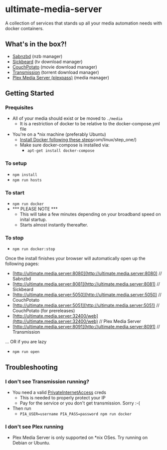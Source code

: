 # ultimate-media-server
A collection of services that stands up all your media automation needs with docker containers.

## What's in the box?!
* [Sabnzbd](http://sabnzbd.org) (nzb manager)
* [Sickbeard](http://sickbeard.com) (tv download manager)
* [CouchPotato](https://couchpota.to) (movie download manager)
* [Transmission](https://transmissionbt.com) (torrent download manager)
* [Plex Media Server (plexpass)](https://plex.tv) (media manager)

## Getting Started

### Prequisites
* All of your media should exist or be moved to `./media`
  * It is a restriction of docker to be relative to the docker-compose.yml file
* You're on a *nix machine (preferably Ubuntu)
  * [Install Docker following these steps](https://docs.docker.com/linux/step_one/)com/linux/step_one/)
  * Make sure docker-compose is installed via:
    * `apt-get install docker-compose`

### To setup
* `npm install`
* `npm run hosts`

### To start
* `npm run docker`
* *** PLEASE NOTE ***
  * This will take a few minutes depending on your broadband speed on inital startup.
  * Starts almost instantly thereafter.

### To stop
* `npm run docker:stop`

Once the install finishes your browser will automatically open up the following pages:

* [http://ultimate.media.server:8080](http://ultimate.media.server:8080) // Sabnzbd
* [http://ultimate.media.server:8081](http://ultimate.media.server:8081) // Sickbeard
* [http://ultimate.media.server:5050](http://ultimate.media.server:5050) // CouchPotato
* [http://ultimate.media.server:5051](http://ultimate.media.server:5051) // CouchPotato (for prereleases)
* [http://ultimate.media.server:32400/web](http://ultimate.media.server:32400/web) // Plex Media Server
* [http://ultimate.media.server:8091](http://ultimate.media.server:8091) // Transmission

... OR if you are lazy
* `npm run open`

## Troubleshooting

### I don't see Transmission running?

* You need a valid [PrivateInternetAccess](https://privateinternetaccess.com) creds
  * This is needed to properly protect your IP
  * Pay for the service or you don't get transmission. Sorry :-(
* Then run
  * `PIA_USER=username PIA_PASS=password npm run docker`

### I don't see Plex running

* Plex Media Server is only supported on *nix OSes. Try running on Debian or Ubuntu.
